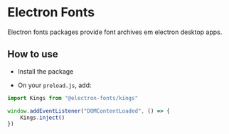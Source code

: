 # Electron Fonts

Electron fonts packages provide font archives em electron desktop apps.

## How to use

* Install the package

* On your `preload.js`, add:

```ts
import Kings from "@electron-fonts/kings"

window.addEventListener("DOMContentLoaded", () => {
    Kings.inject()
})
```